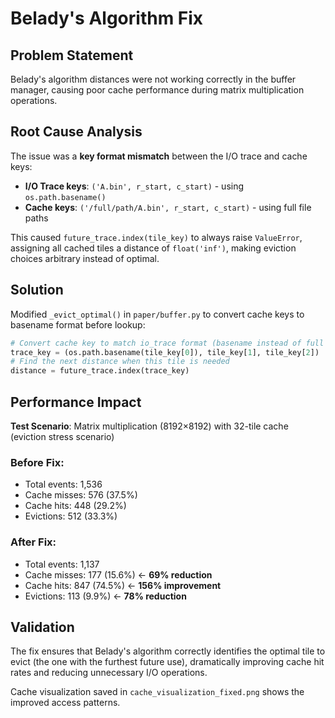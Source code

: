 # Belady's Algorithm Fix

## Problem Statement
Belady's algorithm distances were not working correctly in the buffer manager, causing poor cache performance during matrix multiplication operations.

## Root Cause Analysis
The issue was a **key format mismatch** between the I/O trace and cache keys:

- **I/O Trace keys**: `('A.bin', r_start, c_start)` - using `os.path.basename()`
- **Cache keys**: `('/full/path/A.bin', r_start, c_start)` - using full file paths

This caused `future_trace.index(tile_key)` to always raise `ValueError`, assigning all cached tiles a distance of `float('inf')`, making eviction choices arbitrary instead of optimal.

## Solution
Modified `_evict_optimal()` in `paper/buffer.py` to convert cache keys to basename format before lookup:

```python
# Convert cache key to match io_trace format (basename instead of full path)
trace_key = (os.path.basename(tile_key[0]), tile_key[1], tile_key[2])
# Find the next distance when this tile is needed
distance = future_trace.index(trace_key)
```

## Performance Impact
**Test Scenario**: Matrix multiplication (8192×8192) with 32-tile cache (eviction stress scenario)

### Before Fix:
- Total events: 1,536
- Cache misses: 576 (37.5%)
- Cache hits: 448 (29.2%)
- Evictions: 512 (33.3%)

### After Fix:
- Total events: 1,137
- Cache misses: 177 (15.6%) ← **69% reduction**
- Cache hits: 847 (74.5%) ← **156% improvement**  
- Evictions: 113 (9.9%) ← **78% reduction**

## Validation
The fix ensures that Belady's algorithm correctly identifies the optimal tile to evict (the one with the furthest future use), dramatically improving cache hit rates and reducing unnecessary I/O operations.

Cache visualization saved in `cache_visualization_fixed.png` shows the improved access patterns.